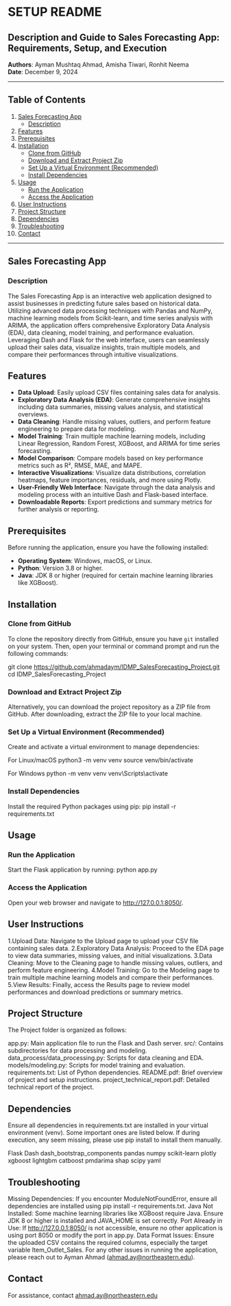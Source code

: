 # SETUP README
## Description and Guide to Sales Forecasting App: Requirements, Setup, and Execution

**Authors**: Ayman Mushtaq Ahmad, Amisha Tiwari, Ronhit Neema  
**Date**: December 9, 2024

---

## Table of Contents
1. [Sales Forecasting App](#sales-forecasting-app)
    - [Description](#description)
2. [Features](#features)
3. [Prerequisites](#prerequisites)
4. [Installation](#installation)
    - [Clone from GitHub](#clone-from-github)
    - [Download and Extract Project Zip](#download-and-extract-project-zip)
    - [Set Up a Virtual Environment (Recommended)](#set-up-a-virtual-environment-recommended)
    - [Install Dependencies](#install-dependencies)
5. [Usage](#usage)
    - [Run the Application](#run-the-application)
    - [Access the Application](#access-the-application)
6. [User Instructions](#user-instructions)
7. [Project Structure](#project-structure)
8. [Dependencies](#dependencies)
9. [Troubleshooting](#troubleshooting)
10. [Contact](#contact)

---

## Sales Forecasting App

### Description
The Sales Forecasting App is an interactive web application designed to assist businesses in predicting future sales based on historical data. Utilizing advanced data processing techniques with Pandas and NumPy, machine learning models from Scikit-learn, and time series analysis with ARIMA, the application offers comprehensive Exploratory Data Analysis (EDA), data cleaning, model training, and performance evaluation. Leveraging Dash and Flask for the web interface, users can seamlessly upload their sales data, visualize insights, train multiple models, and compare their performances through intuitive visualizations.

## Features
- **Data Upload**: Easily upload CSV files containing sales data for analysis.
- **Exploratory Data Analysis (EDA)**: Generate comprehensive insights including data summaries, missing values analysis, and statistical overviews.
- **Data Cleaning**: Handle missing values, outliers, and perform feature engineering to prepare data for modeling.
- **Model Training**: Train multiple machine learning models, including Linear Regression, Random Forest, XGBoost, and ARIMA for time series forecasting.
- **Model Comparison**: Compare models based on key performance metrics such as R², RMSE, MAE, and MAPE.
- **Interactive Visualizations**: Visualize data distributions, correlation heatmaps, feature importances, residuals, and more using Plotly.
- **User-Friendly Web Interface**: Navigate through the data analysis and modeling process with an intuitive Dash and Flask-based interface.
- **Downloadable Reports**: Export predictions and summary metrics for further analysis or reporting.

## Prerequisites
Before running the application, ensure you have the following installed:
- **Operating System**: Windows, macOS, or Linux.
- **Python**: Version 3.8 or higher.
- **Java**: JDK 8 or higher (required for certain machine learning libraries like XGBoost).

## Installation

### Clone from GitHub
To clone the repository directly from GitHub, ensure you have `git` installed on your system. Then, open your terminal or command prompt and run the following commands:

git clone https://github.com/ahmadaym/IDMP_SalesForecasting_Project.git
cd IDMP_SalesForecasting_Project

### Download and Extract Project Zip
Alternatively, you can download the project repository as a ZIP file from GitHub. After downloading, extract the ZIP file to your local machine.

### Set Up a Virtual Environment (Recommended)
Create and activate a virtual environment to manage dependencies:

For Linux/macOS
python3 -m venv venv
source venv/bin/activate

For Windows
python -m venv venv
venv\Scripts\activate

### Install Dependencies
Install the required Python packages using pip:
pip install -r requirements.txt

## Usage
### Run the Application
Start the Flask application by running:
python app.py

### Access the Application
Open your web browser and navigate to http://127.0.0.1:8050/.

## User Instructions
1.Upload Data: Navigate to the Upload page to upload your CSV file containing sales data.
2.Exploratory Data Analysis: Proceed to the EDA page to view data summaries, missing values, and initial visualizations.
3.Data Cleaning: Move to the Cleaning page to handle missing values, outliers, and perform feature engineering.
4.Model Training: Go to the Modeling page to train multiple machine learning models and compare their performances.
5.View Results: Finally, access the Results page to review model performances and download predictions or summary metrics.

## Project Structure
The Project folder is organized as follows:

app.py: Main application file to run the Flask and Dash server.
src/: Contains subdirectories for data processing and modeling.
data_process/data_processing.py: Scripts for data cleaning and EDA.
models/modeling.py: Scripts for model training and evaluation.
requirements.txt: List of Python dependencies.
README.pdf: Brief overview of project and setup instructions.
project_technical_report.pdf: Detailed technical report of the project.

## Dependencies
Ensure all dependencies in requirements.txt are installed in your virtual environment (venv).
Some important ones are listed below. If during execution, any seem missing, please use pip install to install them manually.

Flask
Dash
dash_bootstrap_components
pandas
numpy
scikit-learn
plotly
xgboost
lightgbm
catboost
pmdarima
shap
scipy
yaml

## Troubleshooting
Missing Dependencies: If you encounter ModuleNotFoundError, ensure all dependencies are installed using pip install -r requirements.txt.
Java Not Installed: Some machine learning libraries like XGBoost require Java. Ensure JDK 8 or higher is installed and JAVA_HOME is set correctly.
Port Already in Use: If http://127.0.0.1:8050/ is not accessible, ensure no other application is using port 8050 or modify the port in app.py.
Data Format Issues: Ensure the uploaded CSV contains the required columns, especially the target variable Item_Outlet_Sales.
For any other issues in running the application, please reach out to Ayman Ahmad (ahmad.ay@northeastern.edu).

## Contact
For assistance, contact ahmad.ay@northeastern.edu